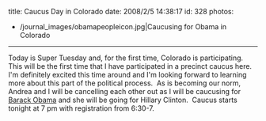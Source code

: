 title: Caucus Day in Colorado
date: 2008/2/5 14:38:17
id: 328
photos:
- /journal_images/obamapeopleicon.jpg|Caucusing for Obama in Colorado
---
Today is Super Tuesday and, for the first time, Colorado is participating.  This will be the first time that I have participated in a precinct caucus here.  I'm definitely excited this time around and I'm looking forward to learning more about this part of the political process.  As is becoming our norm, Andrea and I will be cancelling each other out as I will be caucusing for [Barack Obama](http://www.barackobama.com) and she will be going for Hillary Clinton.  Caucus starts tonight at 7 pm with registration from 6:30-7.